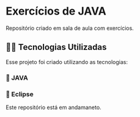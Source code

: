 # Exercícios de JAVA
Repositório criado em sala de aula com exercícios. 


## 👨‍💻️ Tecnologias Utilizadas
Esse projeto foi criado utilizando as tecnologias:
### :small_blue_diamond:  JAVA
### :small_blue_diamond: Eclipse

Este repositório está em andamaneto. 
